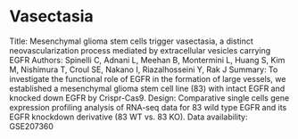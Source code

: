 # Vasectasia
Title:  Mesenchymal glioma stem cells trigger vasectasia, a distinct neovascularization process mediated by extracellular vesicles carrying EGFR
Authors: 	Spinelli C, Adnani L, Meehan B, Montermini L, Huang S, Kim M, Nishimura T, Croul SE, Nakano I, Riazalhosseini Y, Rak J
Summary: To investigate the functional role of EGFR in the formation of large vessels, we established a mesenchymal glioma stem cell line (83) with intact EGFR and knocked down EGFR by Crispr-Cas9.
Design: 	Comparative single cells gene expression profiling analysis of RNA-seq data for 83 wild type EGFR and its EGFR knockdown derivative (83 WT vs. 83 KO).
Data availability: GSE207360

